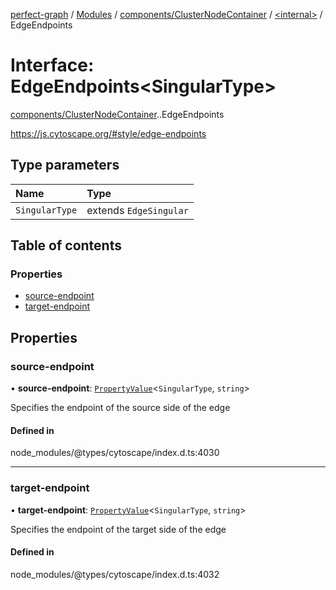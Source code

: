 [perfect-graph](../README.md) / [Modules](../modules.md) / [components/ClusterNodeContainer](../modules/components_ClusterNodeContainer.md) / [<internal\>](../modules/components_ClusterNodeContainer._internal_.md) / EdgeEndpoints

# Interface: EdgeEndpoints<SingularType\>

[components/ClusterNodeContainer](../modules/components_ClusterNodeContainer.md).[<internal>](../modules/components_ClusterNodeContainer._internal_.md).EdgeEndpoints

https://js.cytoscape.org/#style/edge-endpoints

## Type parameters

| Name | Type |
| :------ | :------ |
| `SingularType` | extends `EdgeSingular` |

## Table of contents

### Properties

- [source-endpoint](components_ClusterNodeContainer._internal_.EdgeEndpoints.md#source-endpoint)
- [target-endpoint](components_ClusterNodeContainer._internal_.EdgeEndpoints.md#target-endpoint)

## Properties

### source-endpoint

• **source-endpoint**: [`PropertyValue`](../modules/components_ClusterNodeContainer._internal_.md#propertyvalue)<`SingularType`, `string`\>

Specifies the endpoint of the source side of the edge

#### Defined in

node_modules/@types/cytoscape/index.d.ts:4030

___

### target-endpoint

• **target-endpoint**: [`PropertyValue`](../modules/components_ClusterNodeContainer._internal_.md#propertyvalue)<`SingularType`, `string`\>

Specifies the endpoint of the target side of the edge

#### Defined in

node_modules/@types/cytoscape/index.d.ts:4032
